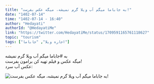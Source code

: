 ```yaml
---
title: "به جاباما میگم آب ویلا گرم نمیشه، میگه عکس بفرست!"
date: "1402-07-14"
time: "1402-07-14 - 16:40"
author: "Hedayati"
authorId: "@HedayatiMe"
link: "https://twitter.com/HedayatiMe/status/1709591165761118627"
topic: "tourism"
tags: ["اجاره ویلا", "جاباما"]
---
```


به #جاباما میگم آب ویلا گرم نمیشه  
میگه عکس و فیلم تهیه کن برامون بفرست!  
عکس آب سرد:

![به جاباما میگم آب ویلا گرم نمیشه، میگه عکس بفرست!](/posts/tourism/ab-garm-va-jabama.jpg)
